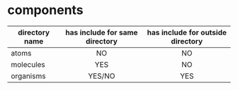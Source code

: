 # components

directory name | has include for same directory | has include for outside directory
---------------|:------------------------------:|:----------------------:
atoms     | NO     | NO
molecules | YES    | NO
organisms | YES/NO | YES
